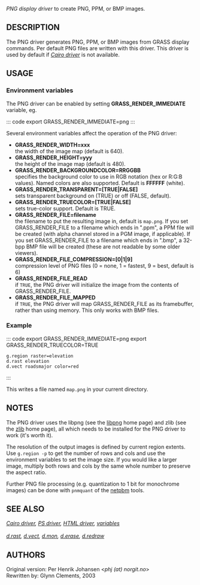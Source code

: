 *PNG display driver* to create PNG, PPM, or BMP images.

## DESCRIPTION

The PNG driver generates PNG, PPM, or BMP images from GRASS display
commands. Per default PNG files are written with this driver. This
driver is used by default if *[Cairo driver](cairodriver.html)* is not
available.

## USAGE

### Environment variables

The PNG driver can be enabled by setting **GRASS_RENDER_IMMEDIATE**
variable, eg.

::: code
    export GRASS_RENDER_IMMEDIATE=png
:::

Several environment variables affect the operation of the PNG driver:

-   **GRASS_RENDER_WIDTH=xxx**\
    the width of the image map (default is 640).
-   **GRASS_RENDER_HEIGHT=yyy**\
    the height of the image map (default is 480).
-   **GRASS_RENDER_BACKGROUNDCOLOR=RRGGBB**\
    specifies the background color to use in RGB notation (hex or R:G:B
    values). Named colors are also supported. Default is **FFFFFF**
    (white).
-   **GRASS_RENDER_TRANSPARENT=\[TRUE\|FALSE\]**\
    sets transparent background on (TRUE) or off (FALSE, default).
-   **GRASS_RENDER_TRUECOLOR=\[TRUE\|FALSE\]**\
    sets true-color support. Default is TRUE.
-   **GRASS_RENDER_FILE=filename**\
    the filename to put the resulting image in, default is `map.png`. If
    you set GRASS_RENDER_FILE to a filename which ends in \".ppm\", a
    PPM file will be created (with alpha channel stored in a PGM image,
    if applicable). If you set GRASS_RENDER_FILE to a filename which
    ends in \".bmp\", a 32-bpp BMP file will be created (these are not
    readable by some older viewers).
-   **GRASS_RENDER_FILE_COMPRESSION=\[0\|1\|9\]**\
    compression level of PNG files (0 = none, 1 = fastest, 9 = best,
    default is 6)
-   **GRASS_RENDER_FILE_READ**\
    if `TRUE`, the PNG driver will initialize the image from the
    contents of GRASS_RENDER_FILE.
-   **GRASS_RENDER_FILE_MAPPED**\
    if `TRUE`, the PNG driver will map GRASS_RENDER_FILE as its
    framebuffer, rather than using memory. This only works with BMP
    files.

### Example

::: code
    export GRASS_RENDER_IMMEDIATE=png
    export GRASS_RENDER_TRUECOLOR=TRUE

    g.region raster=elevation
    d.rast elevation
    d.vect roadsmajor color=red
:::

This writes a file named `map.png` in your current directory.

## NOTES

The PNG driver uses the libpng (see the
[libpng](http://www.libpng.org/pub/png/) home page) and zlib (see the
[zlib](http://www.zlib.net) home page), all which needs to be installed
for the PNG driver to work (it\'s worth it).

The resolution of the output images is defined by current region
extents. Use `g.region -p` to get the number of rows and cols and use
the environment variables to set the image size. If you would like a
larger image, multiply both rows and cols by the same whole number to
preserve the aspect ratio.

Further PNG file processing (e.g. quantization to 1 bit for monochrome
images) can be done with `pnmquant` of the
[netpbm](http://netpbm.sourceforge.net/) tools.

## SEE ALSO

*[Cairo driver](cairodriver.html), [PS driver](psdriver.html), [HTML
driver](htmldriver.html), [variables](variables.html)\
\
[d.rast](d.rast.html), [d.vect](d.vect.html), [d.mon](d.mon.html),
[d.erase](d.erase.html), [d.redraw](d.redraw.html)*

## AUTHORS

Original version: Per Henrik Johansen \<*phj (at) norgit.no*\>\
Rewritten by: Glynn Clements, 2003
